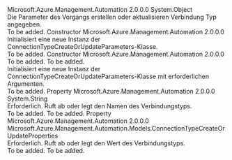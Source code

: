 <Type Name="ConnectionTypeCreateOrUpdateParameters" FullName="Microsoft.Azure.Management.Automation.Models.ConnectionTypeCreateOrUpdateParameters">
  <TypeSignature Language="C#" Value="public class ConnectionTypeCreateOrUpdateParameters" />
  <TypeSignature Language="ILAsm" Value=".class public auto ansi beforefieldinit ConnectionTypeCreateOrUpdateParameters extends System.Object" />
  <TypeSignature Language="DocId" Value="T:Microsoft.Azure.Management.Automation.Models.ConnectionTypeCreateOrUpdateParameters" />
  <TypeSignature Language="VB.NET" Value="Public Class ConnectionTypeCreateOrUpdateParameters" />
  <TypeSignature Language="F#" Value="type ConnectionTypeCreateOrUpdateParameters = class" />
  <AssemblyInfo>
    <AssemblyName>Microsoft.Azure.Management.Automation</AssemblyName>
    <AssemblyVersion>2.0.0.0</AssemblyVersion>
  </AssemblyInfo>
  <Base>
    <BaseTypeName>System.Object</BaseTypeName>
  </Base>
  <Interfaces />
  <Docs>
    <summary>
            Die Parameter des Vorgangs erstellen oder aktualisieren Verbindung Typ angegeben.
            </summary>
    <remarks>To be added.</remarks>
  </Docs>
  <Members>
    <Member MemberName=".ctor">
      <MemberSignature Language="C#" Value="public ConnectionTypeCreateOrUpdateParameters ();" />
      <MemberSignature Language="ILAsm" Value=".method public hidebysig specialname rtspecialname instance void .ctor() cil managed" />
      <MemberSignature Language="DocId" Value="M:Microsoft.Azure.Management.Automation.Models.ConnectionTypeCreateOrUpdateParameters.#ctor" />
      <MemberSignature Language="VB.NET" Value="Public Sub New ()" />
      <MemberType>Constructor</MemberType>
      <AssemblyInfo>
        <AssemblyName>Microsoft.Azure.Management.Automation</AssemblyName>
        <AssemblyVersion>2.0.0.0</AssemblyVersion>
      </AssemblyInfo>
      <Parameters />
      <Docs>
        <summary>
            Initialisiert eine neue Instanz der ConnectionTypeCreateOrUpdateParameters-Klasse.
            </summary>
        <remarks>To be added.</remarks>
      </Docs>
    </Member>
    <Member MemberName=".ctor">
      <MemberSignature Language="C#" Value="public ConnectionTypeCreateOrUpdateParameters (string name, Microsoft.Azure.Management.Automation.Models.ConnectionTypeCreateOrUpdateProperties properties);" />
      <MemberSignature Language="ILAsm" Value=".method public hidebysig specialname rtspecialname instance void .ctor(string name, class Microsoft.Azure.Management.Automation.Models.ConnectionTypeCreateOrUpdateProperties properties) cil managed" />
      <MemberSignature Language="DocId" Value="M:Microsoft.Azure.Management.Automation.Models.ConnectionTypeCreateOrUpdateParameters.#ctor(System.String,Microsoft.Azure.Management.Automation.Models.ConnectionTypeCreateOrUpdateProperties)" />
      <MemberSignature Language="VB.NET" Value="Public Sub New (name As String, properties As ConnectionTypeCreateOrUpdateProperties)" />
      <MemberSignature Language="F#" Value="new Microsoft.Azure.Management.Automation.Models.ConnectionTypeCreateOrUpdateParameters : string * Microsoft.Azure.Management.Automation.Models.ConnectionTypeCreateOrUpdateProperties -&gt; Microsoft.Azure.Management.Automation.Models.ConnectionTypeCreateOrUpdateParameters" Usage="new Microsoft.Azure.Management.Automation.Models.ConnectionTypeCreateOrUpdateParameters (name, properties)" />
      <MemberType>Constructor</MemberType>
      <AssemblyInfo>
        <AssemblyName>Microsoft.Azure.Management.Automation</AssemblyName>
        <AssemblyVersion>2.0.0.0</AssemblyVersion>
      </AssemblyInfo>
      <Parameters>
        <Parameter Name="name" Type="System.String" />
        <Parameter Name="properties" Type="Microsoft.Azure.Management.Automation.Models.ConnectionTypeCreateOrUpdateProperties" />
      </Parameters>
      <Docs>
        <param name="name">To be added.</param>
        <param name="properties">To be added.</param>
        <summary>
            Initialisiert eine neue Instanz der ConnectionTypeCreateOrUpdateParameters-Klasse mit erforderlichen Argumenten.
            </summary>
        <remarks>To be added.</remarks>
      </Docs>
    </Member>
    <Member MemberName="Name">
      <MemberSignature Language="C#" Value="public string Name { get; set; }" />
      <MemberSignature Language="ILAsm" Value=".property instance string Name" />
      <MemberSignature Language="DocId" Value="P:Microsoft.Azure.Management.Automation.Models.ConnectionTypeCreateOrUpdateParameters.Name" />
      <MemberSignature Language="VB.NET" Value="Public Property Name As String" />
      <MemberSignature Language="F#" Value="member this.Name : string with get, set" Usage="Microsoft.Azure.Management.Automation.Models.ConnectionTypeCreateOrUpdateParameters.Name" />
      <MemberType>Property</MemberType>
      <AssemblyInfo>
        <AssemblyName>Microsoft.Azure.Management.Automation</AssemblyName>
        <AssemblyVersion>2.0.0.0</AssemblyVersion>
      </AssemblyInfo>
      <ReturnValue>
        <ReturnType>System.String</ReturnType>
      </ReturnValue>
      <Docs>
        <summary>
            Erforderlich. Ruft ab oder legt den Namen des Verbindungstyps.
            </summary>
        <value>To be added.</value>
        <remarks>To be added.</remarks>
      </Docs>
    </Member>
    <Member MemberName="Properties">
      <MemberSignature Language="C#" Value="public Microsoft.Azure.Management.Automation.Models.ConnectionTypeCreateOrUpdateProperties Properties { get; set; }" />
      <MemberSignature Language="ILAsm" Value=".property instance class Microsoft.Azure.Management.Automation.Models.ConnectionTypeCreateOrUpdateProperties Properties" />
      <MemberSignature Language="DocId" Value="P:Microsoft.Azure.Management.Automation.Models.ConnectionTypeCreateOrUpdateParameters.Properties" />
      <MemberSignature Language="VB.NET" Value="Public Property Properties As ConnectionTypeCreateOrUpdateProperties" />
      <MemberSignature Language="F#" Value="member this.Properties : Microsoft.Azure.Management.Automation.Models.ConnectionTypeCreateOrUpdateProperties with get, set" Usage="Microsoft.Azure.Management.Automation.Models.ConnectionTypeCreateOrUpdateParameters.Properties" />
      <MemberType>Property</MemberType>
      <AssemblyInfo>
        <AssemblyName>Microsoft.Azure.Management.Automation</AssemblyName>
        <AssemblyVersion>2.0.0.0</AssemblyVersion>
      </AssemblyInfo>
      <ReturnValue>
        <ReturnType>Microsoft.Azure.Management.Automation.Models.ConnectionTypeCreateOrUpdateProperties</ReturnType>
      </ReturnValue>
      <Docs>
        <summary>
            Erforderlich. Ruft ab oder legt den Wert des Verbindungstyps.
            </summary>
        <value>To be added.</value>
        <remarks>To be added.</remarks>
      </Docs>
    </Member>
  </Members>
</Type>